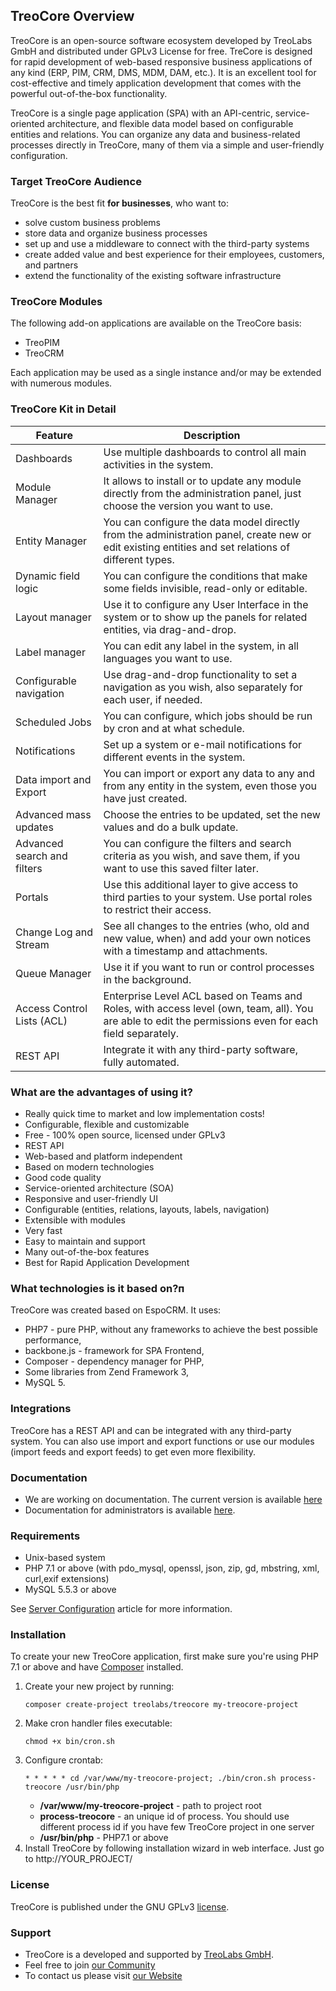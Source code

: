 ## TreoCore Overview
TreoCore is an open-source software ecosystem developed by TreoLabs GmbH and distributed under GPLv3 License for free. TreCore is designed for rapid development of web-based responsive business applications of any kind (ERP, PIM, CRM, DMS, MDM, DAM, etc.). It is an excellent tool for cost-effective and timely application development that comes with the powerful out-of-the-box functionality.

TreoCore is a single page application (SPA) with an API-centric, service-oriented architecture, and flexible data model based on configurable entities and relations. You can organize any data and business-related processes directly in TreoCore, many of them via a simple and user-friendly configuration.

### Target TreoCore Audience
TreoCore is the best fit **for businesses**, who want to:
* solve custom business problems
* store data and organize business processes
* set up and use a middleware to connect with the third-party systems
* create added value and best experience for their employees, customers, and partners
* extend the functionality of the existing software infrastructure

### TreoCore Modules
The following add-on applications are available on the TreoCore basis:
* TreoPIM
* TreoCRM

Each application may be used as a single instance and/or may be extended with numerous modules.

### TreoCore Kit in Detail

| Feature                                     | Description                                                                                                                                             |
|---------------------------------------------|---------------------------------------------------------------------------------------------------------------------------------------------------------|
| Dashboards                                  | Use multiple dashboards to control all main activities in the system.                                                                                   |
| Module Manager                              | It allows to install or to update any module directly from the administration panel, just choose the version you want to use.                           |
| Entity Manager                              | You can configure the data model directly from the administration panel, create new or edit existing entities and set relations of different types.     |
| Dynamic field logic                         | You can configure the conditions that make some fields invisible, read-only or editable.                                                                |
| Layout manager                              | Use it to configure any User Interface in the system or to show up the panels for related entities, via drag-and-drop.                                  |
| Label manager                               | You can edit any label in the system, in all languages you want to use.                                                                                 |
| Configurable navigation                     | Use drag-and-drop functionality to set a navigation as you wish, also separately for each user, if needed.                                              |
| Scheduled Jobs                              | You can configure, which jobs should be run by cron and at what schedule.                                                                               |
| Notifications                               | Set up a system or e-mail notifications for different events in the system.                                                                             |
| Data import and Export                      | You can import or export any data to any and from any entity in the system, even those you have just created.                                           |
| Advanced mass updates                       | Choose the entries to be updated, set the new values and do a bulk update.                                                                              |
| Advanced search and filters                 | You can configure the filters and search criteria as you wish, and save them, if you want to use this saved filter later.                               |
| Portals                                     | Use this additional layer to give access to third parties to your system. Use portal roles to restrict their access.                                    |
| Change Log and Stream                       | See all changes to the entries (who, old and new value, when) and add your own notices with a timestamp and attachments.                                |
| Queue Manager                               | Use it if you want to run or control processes in the background.                                                                                       |
| Access Control Lists (ACL)                  | Enterprise Level ACL based on Teams and Roles, with access level (own, team, all). You are able to edit the permissions even for each field separately. |
| REST API                                    | Integrate it with any third-party software, fully automated.                                                                                            |

### What are the advantages of using it?
* Really quick time to market and low implementation costs!
* Configurable, flexible and customizable
* Free - 100% open source, licensed under GPLv3
* REST API
* Web-based and platform independent
* Based on modern technologies
* Good code quality
* Service-oriented architecture (SOA)
* Responsive and user-friendly UI
* Configurable (entities, relations, layouts, labels, navigation)
* Extensible with modules
* Very fast
* Easy to maintain and support
* Many out-of-the-box features
* Best for Rapid Application  Development

### What technologies is it based on?п
TreoCore was created based on EspoCRM. It uses:

* PHP7 - pure PHP, without any frameworks to achieve the best possible performance,
* backbone.js - framework for SPA Frontend,
* Composer - dependency manager for PHP,
* Some libraries from Zend Framework 3,
* MySQL 5.

### Integrations
TreoCore has a REST API and can be integrated with any third-party system. You can also use import and export functions or use our modules (import feeds and export feeds) to get even more flexibility.

### Documentation
- We are working on documentation. The current version is available [here](https://treopim.com/help)
- Documentation for administrators is available [here](docs/en/administration/).

### Requirements

* Unix-based system
* PHP 7.1 or above (with pdo_mysql, openssl, json, zip, gd, mbstring, xml, curl,exif extensions)
* MySQL 5.5.3 or above

See [Server Configuration](docs/en/administration/server-configuration.md) article for more information.

### Installation
To create your new TreoCore application, first make sure you're using PHP 7.1 or above and have [Composer](https://getcomposer.org/) installed. 

1. Create your new project by running:
   ```
   composer create-project treolabs/treocore my-treocore-project
   ```
2. Make cron handler files executable:
   ```
   chmod +x bin/cron.sh 
   ```
3. Configure crontab:
   ```
   * * * * * cd /var/www/my-treocore-project; ./bin/cron.sh process-treocore /usr/bin/php 
   ```
   - **/var/www/my-treocore-project** - path to project root
   - **process-treocore** - an unique id of process. You should use different process id if you have few TreoCore project in one server
   - **/usr/bin/php** - PHP7.1 or above
4. Install TreoCore by following installation wizard in web interface. Just go to http://YOUR_PROJECT/

### License
TreoCore is published under the GNU GPLv3 [license](LICENSE.txt).

### Support

- TreoCore is a developed and supported by [TreoLabs GmbH](https://treolabs.com/).
- Feel free to join [our Community](https://community.treolabs.com/)
- To contact us please visit [our Website](https://treolabs.com/)
